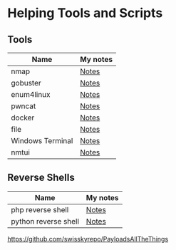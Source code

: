 # Helping Tools and Scripts

## Tools

| Name              | My notes                                   |
|-------------------|--------------------------------------------|
| nmap              | [Notes](./tool-notes/nmap.md)              |
| gobuster          | [Notes](./tool-notes/gobuster.md)          |
| enum4linux        | [Notes](./tool-notes/enum4linux.md)        |
| pwncat            | [Notes](./tool-notes/pwncat.md)            |
| docker            | [Notes](./tool-notes/docker.md)            |
| file              | [Notes](./tool-notes/file.md)              |
| Windows Terminal  | [Notes](./tool-notes/file.md)              |
| nmtui             | [Notes](./tool-notes/nmtui.md)             |


## Reverse Shells

| Name                      | My notes                                              |
|---------------------------|-------------------------------------------------------|
| php reverse shell         | [Notes](./reverse-shells/reverse-shell-php.md)        |
| python reverse shell      | [Notes](./reverse-shells/reverse-shell-python.md)     |


https://github.com/swisskyrepo/PayloadsAllTheThings